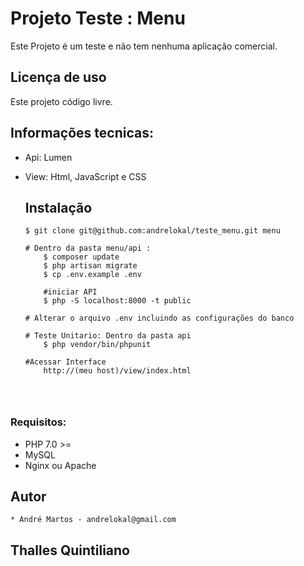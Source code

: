 # Projeto Teste : Menu

Este Projeto é um teste e não tem nenhuma aplicação comercial. 

## Licença de uso
Este projeto código livre.

## Informações tecnicas:
* Api: Lumen
* View: Html, JavaScript e CSS

    ## Instalação
    ```
    $ git clone git@github.com:andrelokal/teste_menu.git menu
    
    # Dentro da pasta menu/api :
        $ composer update
        $ php artisan migrate
        $ cp .env.example .env
        
        #iniciar API
        $ php -S localhost:8000 -t public
    
    # Alterar o arquivo .env incluindo as configurações do banco
    
    # Teste Unitario: Dentro da pasta api
        $ php vendor/bin/phpunit
    
    #Acessar Interface
        http://(meu host)/view/index.html
    
    
    
    
    ```
### Requisitos:
   * PHP 7.0 >= 
   * MySQL 
   * Nginx ou Apache  
    
## Autor
    * André Martos - andrelokal@gmail.com

## Thalles Quintiliano




